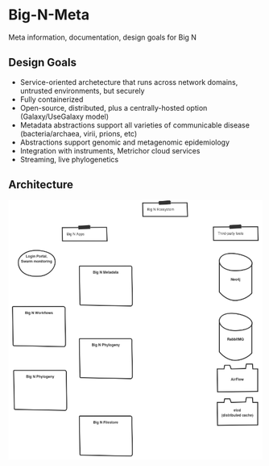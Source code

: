 # Big-N-Meta
Meta information, documentation, design goals for Big N

Design Goals
------------

* Service-oriented archetecture that runs across network domains, untrusted environments, but securely
* Fully containerized
* Open-source, distributed, plus a centrally-hosted option (Galaxy/UseGalaxy model)
* Metadata abstractions support all varieties of communicable disease (bacteria/archaea, virii, prions, etc)
* Abstractions support genomic and metagenomic epidemiology
* Integration with instruments, Metrichor cloud services
* Streaming, live phylogenetics

Architecture
------------

![Big N Architecture](big-n-application-components.png)

